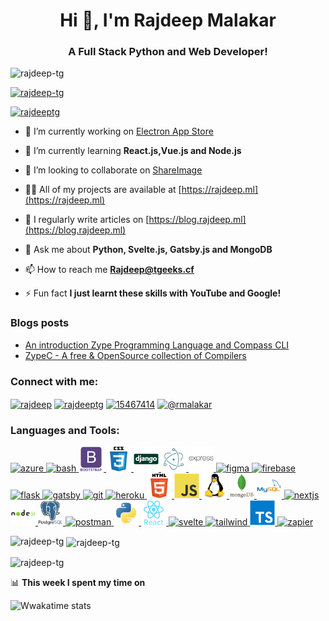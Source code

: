 <h1 align="center">Hi 👋, I'm Rajdeep Malakar</h1>
<h3 align="center">A Full Stack Python and Web Developer!</h3>

<p align="left"> <img src="https://komarev.com/ghpvc/?username=rajdeep-tg&label=Profile%20views&color=0e75b6&style=flat" alt="rajdeep-tg" /> </p>

<p align="left"> <a href="https://github.com/ryo-ma/github-profile-trophy"><img src="https://github-profile-trophy.vercel.app/?username=rajdeep-tg" alt="rajdeep-tg" /></a> </p>

<p align="left"> <a href="https://twitter.com/rajdeeptg" target="blank"><img src="https://img.shields.io/twitter/follow/rajdeeptg?logo=twitter&style=for-the-badge" alt="rajdeeptg" /></a> </p>

- 🔭 I’m currently working on [Electron App Store](https://github.com/Electron-Store/electron-app-store)

- 🌱 I’m currently learning **React.js,Vue.js and Node.js**

- 👯 I’m looking to collaborate on [ShareImage](https://github.com/Zype-Z/ShareImage)

- 👨‍💻 All of my projects are available at [https://rajdeep.ml](https://rajdeep.ml)

- 📝 I regularly write articles on [https://blog.rajdeep.ml](https://blog.rajdeep.ml)

- 💬 Ask me about **Python, Svelte.js, Gatsby.js and MongoDB**

- 📫 How to reach me **Rajdeep@tgeeks.cf**

- ⚡ Fun fact **I just learnt these skills with YouTube and Google!**

### Blogs posts
<!-- BLOG-POST-LIST:START -->
- [An introduction Zype Programming Language and Compass CLI](https://medium.com/zype/an-introduction-zype-programming-language-and-compass-cli-378e1d16f313?source=rss-21bd40811db0------2)
- [ZypeC - A free & OpenSource collection of Compilers](https://dev.to/zype/zypec-a-free-opensource-collection-of-compilers-38j4)
<!-- BLOG-POST-LIST:END -->

<h3 align="left">Connect with me:</h3>
<p align="left">
<a href="https://dev.to/rajdeep" target="blank"><img align="center" src="https://cdn.jsdelivr.net/npm/simple-icons@3.0.1/icons/dev-dot-to.svg" alt="rajdeep" height="30" width="40" /></a>
<a href="https://twitter.com/rajdeeptg" target="blank"><img align="center" src="https://raw.githubusercontent.com/rahuldkjain/github-profile-readme-generator/master/src/images/icons/Social/twitter.svg" alt="rajdeeptg" height="30" width="40" /></a>
<a href="https://stackoverflow.com/users/15467414" target="blank"><img align="center" src="https://raw.githubusercontent.com/rahuldkjain/github-profile-readme-generator/master/src/images/icons/Social/stack-overflow.svg" alt="15467414" height="30" width="40" /></a>
<a href="https://medium.com/@rmalakar" target="blank"><img align="center" src="https://raw.githubusercontent.com/rahuldkjain/github-profile-readme-generator/master/src/images/icons/Social/medium.svg" alt="@rmalakar" height="30" width="40" /></a>
</p>

<h3 align="left">Languages and Tools:</h3>
<p align="left"> <a href="https://azure.microsoft.com/en-in/" target="_blank"> <img src="https://www.vectorlogo.zone/logos/microsoft_azure/microsoft_azure-icon.svg" alt="azure" width="40" height="40"/> </a> <a href="https://www.gnu.org/software/bash/" target="_blank"> <img src="https://www.vectorlogo.zone/logos/gnu_bash/gnu_bash-icon.svg" alt="bash" width="40" height="40"/> </a> <a href="https://getbootstrap.com" target="_blank"> <img src="https://raw.githubusercontent.com/devicons/devicon/master/icons/bootstrap/bootstrap-plain-wordmark.svg" alt="bootstrap" width="40" height="40"/> </a> <a href="https://www.w3schools.com/css/" target="_blank"> <img src="https://raw.githubusercontent.com/devicons/devicon/master/icons/css3/css3-original-wordmark.svg" alt="css3" width="40" height="40"/> </a> <a href="https://www.djangoproject.com/" target="_blank"> <img src="https://raw.githubusercontent.com/devicons/devicon/master/icons/django/django-original.svg" alt="django" width="40" height="40"/> </a> <a href="https://www.electronjs.org" target="_blank"> <img src="https://raw.githubusercontent.com/devicons/devicon/master/icons/electron/electron-original.svg" alt="electron" width="40" height="40"/> </a> <a href="https://expressjs.com" target="_blank"> <img src="https://raw.githubusercontent.com/devicons/devicon/master/icons/express/express-original-wordmark.svg" alt="express" width="40" height="40"/> </a> <a href="https://www.figma.com/" target="_blank"> <img src="https://www.vectorlogo.zone/logos/figma/figma-icon.svg" alt="figma" width="40" height="40"/> </a> <a href="https://firebase.google.com/" target="_blank"> <img src="https://www.vectorlogo.zone/logos/firebase/firebase-icon.svg" alt="firebase" width="40" height="40"/> </a> <a href="https://flask.palletsprojects.com/" target="_blank"> <img src="https://www.vectorlogo.zone/logos/pocoo_flask/pocoo_flask-icon.svg" alt="flask" width="40" height="40"/> </a> <a href="https://www.gatsbyjs.com/" target="_blank"> <img src="https://www.vectorlogo.zone/logos/gatsbyjs/gatsbyjs-icon.svg" alt="gatsby" width="40" height="40"/> </a> <a href="https://git-scm.com/" target="_blank"> <img src="https://www.vectorlogo.zone/logos/git-scm/git-scm-icon.svg" alt="git" width="40" height="40"/> </a> <a href="https://heroku.com" target="_blank"> <img src="https://www.vectorlogo.zone/logos/heroku/heroku-icon.svg" alt="heroku" width="40" height="40"/> </a> <a href="https://www.w3.org/html/" target="_blank"> <img src="https://raw.githubusercontent.com/devicons/devicon/master/icons/html5/html5-original-wordmark.svg" alt="html5" width="40" height="40"/> </a> <a href="https://developer.mozilla.org/en-US/docs/Web/JavaScript" target="_blank"> <img src="https://raw.githubusercontent.com/devicons/devicon/master/icons/javascript/javascript-original.svg" alt="javascript" width="40" height="40"/> </a> <a href="https://www.linux.org/" target="_blank"> <img src="https://raw.githubusercontent.com/devicons/devicon/master/icons/linux/linux-original.svg" alt="linux" width="40" height="40"/> </a> <a href="https://www.mongodb.com/" target="_blank"> <img src="https://raw.githubusercontent.com/devicons/devicon/master/icons/mongodb/mongodb-original-wordmark.svg" alt="mongodb" width="40" height="40"/> </a> <a href="https://www.mysql.com/" target="_blank"> <img src="https://raw.githubusercontent.com/devicons/devicon/master/icons/mysql/mysql-original-wordmark.svg" alt="mysql" width="40" height="40"/> </a> <a href="https://nextjs.org/" target="_blank"> <img src="https://cdn.worldvectorlogo.com/logos/nextjs-3.svg" alt="nextjs" width="40" height="40"/> </a> <a href="https://nodejs.org" target="_blank"> <img src="https://raw.githubusercontent.com/devicons/devicon/master/icons/nodejs/nodejs-original-wordmark.svg" alt="nodejs" width="40" height="40"/> </a> <a href="https://www.postgresql.org" target="_blank"> <img src="https://raw.githubusercontent.com/devicons/devicon/master/icons/postgresql/postgresql-original-wordmark.svg" alt="postgresql" width="40" height="40"/> </a> <a href="https://postman.com" target="_blank"> <img src="https://www.vectorlogo.zone/logos/getpostman/getpostman-icon.svg" alt="postman" width="40" height="40"/> </a> <a href="https://www.python.org" target="_blank"> <img src="https://raw.githubusercontent.com/devicons/devicon/master/icons/python/python-original.svg" alt="python" width="40" height="40"/> </a> <a href="https://reactjs.org/" target="_blank"> <img src="https://raw.githubusercontent.com/devicons/devicon/master/icons/react/react-original-wordmark.svg" alt="react" width="40" height="40"/> </a> <a href="https://svelte.dev" target="_blank"> <img src="https://upload.wikimedia.org/wikipedia/commons/1/1b/Svelte_Logo.svg" alt="svelte" width="40" height="40"/> </a> <a href="https://tailwindcss.com/" target="_blank"> <img src="https://www.vectorlogo.zone/logos/tailwindcss/tailwindcss-icon.svg" alt="tailwind" width="40" height="40"/> </a> <a href="https://www.typescriptlang.org/" target="_blank"> <img src="https://raw.githubusercontent.com/devicons/devicon/master/icons/typescript/typescript-original.svg" alt="typescript" width="40" height="40"/> </a> <a href="https://zapier.com" target="_blank"> <img src="https://www.vectorlogo.zone/logos/zapier/zapier-icon.svg" alt="zapier" width="40" height="40"/> </a> </p>

<p><img align="left" src="https://github-readme-stats.vercel.app/api/top-langs?username=rajdeep-tg&show_icons=true&locale=en&layout=compact" alt="rajdeep-tg" /></p>

<p>&nbsp;<img align="center" src="https://github-readme-stats.vercel.app/api?username=rajdeep-tg&show_icons=true&locale=en" alt="rajdeep-tg" /></p>

<p><img align="center" src="https://github-readme-streak-stats.herokuapp.com/?user=rajdeep-tg&" alt="rajdeep-tg" /></p>

📊 **This week I spent my time on**

![Wwakatime stats](https://github-readme-stats-taupe-two.vercel.app/api/wakatime?username=Rajdeep&hide_title=true&hide_border=true&langs_count=5)